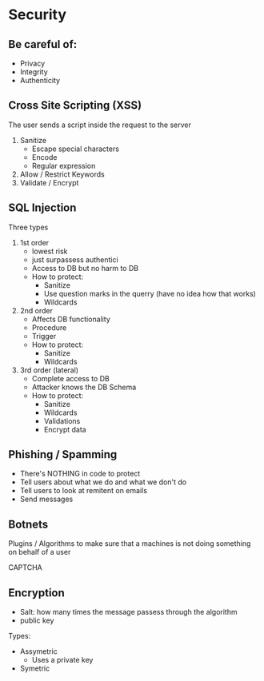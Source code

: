 # Security

## Be careful of:
- Privacy
- Integrity
- Authenticity

## Cross Site Scripting (XSS)

The user sends a script inside the request to the server  

1. Sanitize
    - Escape special characters
    - Encode
    - Regular expression
2. Allow / Restrict Keywords
3. Validate / Encrypt

## SQL Injection

Three types
1. 1st order
    - lowest risk
    - just surpassess authentici
    - Access to DB but no harm to DB
    - How to protect:
        - Sanitize
        - Use question marks in the querry (have no idea how that works)
        - Wildcards
2. 2nd order
    - Affects DB functionality
    - Procedure
    - Trigger
    - How to protect:
        - Sanitize
        - Wildcards
3. 3rd order (lateral)
    - Complete access to DB
    - Attacker knows the DB Schema
    - How to protect:
        - Sanitize
        - Wildcards
        - Validations
        - Encrypt data

## Phishing / Spamming

- There's NOTHING in code to protect
- Tell users about what we do and what we don't do
- Tell users to look at remitent on emails
- Send messages

## Botnets

Plugins / Algorithms to make sure that a machines is not doing something on behalf of a user

CAPTCHA

## Encryption

- Salt: how many times the message passess through the algorithm
- public key

Types:
- Assymetric
    - Uses a private key
- Symetric

